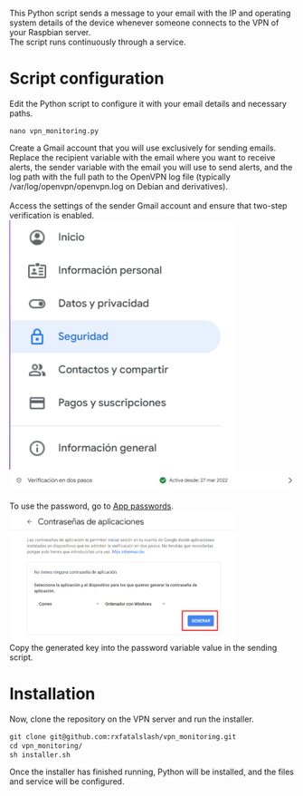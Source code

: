 This Python script sends a message to your email with the IP and operating system details of the device whenever someone connects to the VPN of your Raspbian server.
<br/>
The script runs continuously through a service.

# Script configuration
Edit the Python script to configure it with your email details and necessary paths.
```
nano vpn_monitoring.py
```
Create a Gmail account that you will use exclusively for sending emails.
<br/>
Replace the recipient variable with the email where you want to receive alerts, the sender variable with the email you will use to send alerts, and the log path with the full path to the OpenVPN log file (typically /var/log/openvpn/openvpn.log on Debian and derivatives).
<br/><br/>
Access the settings of the sender Gmail account and ensure that two-step verification is enabled.
<img src="assets/security.png" alt="Security" width="400px">
<br/>
<img src="assets/two_factor.png" alt="Two-factor authentication" width="600px">
<br/><br/>
To use the password, go to <a href="https://myaccount.google.com/apppasswords">App passwords</a>.
<br/>
<img src="assets/app_passwords.png" alt="App passwords" width="400px">
<br/>
Copy the generated key into the password variable value in the sending script.

# Installation
Now, clone the repository on the VPN server and run the installer.
```
git clone git@github.com:rxfatalslash/vpn_monitoring.git
cd vpn_monitoring/
sh installer.sh
```
Once the installer has finished running, Python will be installed, and the files and service will be configured.